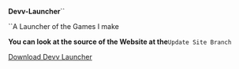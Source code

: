 **Devv-Launcher**``

``A Launcher of the Games I make


**You can look at the source of the Website at the**`Update Site Branch`

  <p><a href="https://github.com/pixthehe/Devv-Launcher/archive/master.zip">Download Devv Launcher</a></p>
